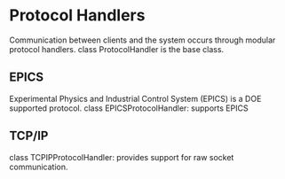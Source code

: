 # Protocol Handlers

Communication between clients and the system occurs through modular protocol handlers.
class ProtocolHandler is the base class.

## EPICS
Experimental Physics and Industrial Control System (EPICS) is a DOE supported protocol.
class EPICSProtocolHandler: supports EPICS

## TCP/IP
class TCPIPProtocolHandler: provides support for raw socket communication.


